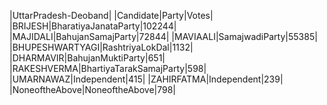  
|UttarPradesh-Deoband|
|Candidate|Party|Votes|
|BRIJESH|BharatiyaJanataParty|102244|
|MAJIDALI|BahujanSamajParty|72844|
|MAVIAALI|SamajwadiParty|55385|
|BHUPESHWARTYAGI|RashtriyaLokDal|1132|
|DHARMAVIR|BahujanMuktiParty|651|
|RAKESHVERMA|BhartiyaTarakSamajParty|598|
|UMARNAWAZ|Independent|415|
|ZAHIRFATMA|Independent|239|
|NoneoftheAbove|NoneoftheAbove|798|

